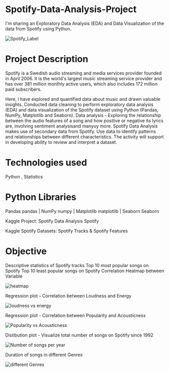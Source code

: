 # Spotify-Data-Analysis-Project
I'm sharing an Exploratory Data Analysis (EDA) and Data Visualization of the data from Spotify using Python.

![Spotify_Label](https://github.com/BATjerin/Spotify-Data-Analysis-Project/assets/148438020/92dd9107-7f94-44fa-a3b7-99aec9b8c5f1)

# Project Description
Spotify is a Swedish audio streaming and media services provider founded in April 2006. It is the world's largest music streaming service provider and has over 381 million monthly active users, which also includes 172 million paid subscribers.

Here, l have explored and quantified data about music and drawn valuable insights. Conducted data cleaning to perform exploratory data analysis (EDA) and data visualization of the Spotify dataset using Python (Pandas, NumPy, Matplotlib and Seaborn). Data analysis - Exploring the relationship between the audio features of a song and how positive or negative its lyrics are, involving sentiment analysisand manyuy more. Spotify Data Analysis makes use of secondary data from Spotify. Use data to identify patterns and relationships between different characteristics. The activity will support in developing ability to review and interpret a dataset.

# Technologies used
Python , Statistics

# Python Libraries
Pandas pandas | NumPy numpy | Matplotlib matplotlib | Seaborn Seaborn

Kaggle Project: Spotify Data Analysis Spotify

Kaggle Spotify Datasets: Spotify Tracks & Spotify Features

# Objective
Descriptive statistics of Spotify tracks
Top 10 most popular songs on Spotify
Top 10 least popular songs on Spotify
Correlation Heatmap between Variable

![heatmap](https://github.com/BATjerin/Spotify-Data-Analysis-Project/assets/148438020/7bf3d31d-7446-461e-affa-41cb308dc623)

Regression plot - Correlation between Loudness and Energy

![loudness vs energy](https://github.com/BATjerin/Spotify-Data-Analysis-Project/assets/148438020/39388e5b-c9c6-4d75-b9b5-bbdeb7f3934c)

Regression plot - Correlation between Popularity and Acousticness

![Popularity vs Acousticness](https://github.com/BATjerin/Spotify-Data-Analysis-Project/assets/148438020/9090d687-15c7-482b-840b-b58291b62535)

Distibution plot - Visualize total number of songs on Spotify since 1992

![Number of songs per year](https://github.com/BATjerin/Spotify-Data-Analysis-Project/assets/148438020/a12e5afd-a6f5-45a8-8163-72cfdb908985)

Duration of songs in different Genres

![different Genres](https://github.com/BATjerin/Spotify-Data-Analysis-Project/assets/148438020/60b77930-167b-4a27-99f3-320a39dff600)






